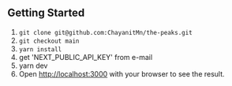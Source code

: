 ## Getting Started

1. `git clone git@github.com:ChayanitMn/the-peaks.git`
2. `git checkout main`
3. `yarn install`
4. get 'NEXT_PUBLIC_API_KEY' from e-mail
5. yarn dev
6. Open [http://localhost:3000](http://localhost:3000) with your browser to see the result.
